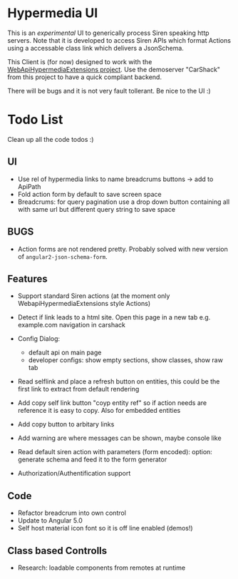# Hypermedia UI
This is an *experimental* UI to generically process Siren speaking http servers.
Note that it is developed to access Siren APIs which format Actions using a accessable class link which delivers a JsonSchema.

This Client is (for now) designed to work with the [WebApiHypermediaExtensions project](https://github.com/bluehands/WebApiHypermediaExtensions).
Use the demoserver "CarShack" from this project to have a quick compliant backend.

There will be bugs and it is not very fault tollerant. Be nice to the UI :)

# Todo List
Clean up all the code todos :)

## UI
- Use rel of hypermedia links to name breadcrums buttons -> add to ApiPath
- Fold action form by default to save screen space
- Breadcrums:  for query pagination use a drop down button containing all with same url but different query string to save space

## BUGS
- Action forms are not rendered pretty. Probably solved with new version of `angular2-json-schema-form`.

## Features
- Support standard Siren actions (at the moment only WebapiHypermediaExtensions style Actions)
- Detect if link leads to a html site. Open this page in a new tab e.g. example.com navigation in carshack
- Config Dialog:
  - default api on main page
  - developer configs: show empty sections, show classes, show raw tab

- Read selflink and place a refresh button on entities, this could be the first link to extract from default rendering
- Add copy self link button "coyp entity ref" so if action needs are reference it is easy to copy. Also for embedded entities
- Add copy button to arbitary links
- Add warning are where messages can be shown, maybe console like
- Read default siren action with parameters (form encoded): option: generate schema and feed it to the form generator
- Authorization/Authentification support

## Code
- Refactor breadcrum into own control
- Update to Angular 5.0
- Self host material icon font so it is off line enabled (demos!)

## Class based Controlls
- Research: loadable components from remotes at runtime
